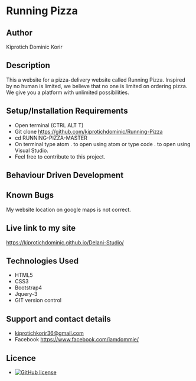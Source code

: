 # Running Pizza

## Author

Kiprotich Dominic Korir

## Description

This a website for a pizza-delivery website called Running Pizza. Inspired by no human is limited, we believe that no one is limited on ordering pizza.
We give you a platform with unlimited possibilities.

## Setup/Installation Requirements

- Open terminal (CTRL ALT T)
- Git clone  <https://github.com/kiprotichdominic/Running-Pizza>
- cd RUNNING-PIZZA-MASTER
- On terminal type atom . to open using atom or type code . to open using Visual Studio.
- Feel free to contribute to this project.

## Behaviour Driven Development

## Known Bugs

My website location on google maps is not correct.

## Live link to my site

<https://kiprotichdominic.github.io/Delani-Studio/>

## Technologies Used

- HTML5
- CSS3
- Bootstrap4
- Jquery-3
- GIT version control

## Support and contact details

- kiprotichkorir36@gmail.com
- Facebook <https://www.facebook.com/iamdommie/>

## Licence

- [![GitHub license](https://img.shields.io/github/license/Naereen/StrapDown.js.svg)](https://github.com/Naereen/StrapDown.js/blob/master/LICENSE)
